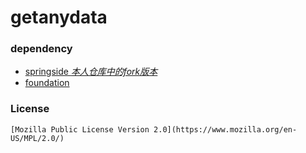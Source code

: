 # getanydata


### dependency
 + [springside *本人仓库中的fork版本*](https://github.com/hardenCN/springside4)
 + [foundation](http://foundation.zurb.com/docs/)



### License
    [Mozilla Public License Version 2.0](https://www.mozilla.org/en-US/MPL/2.0/)
